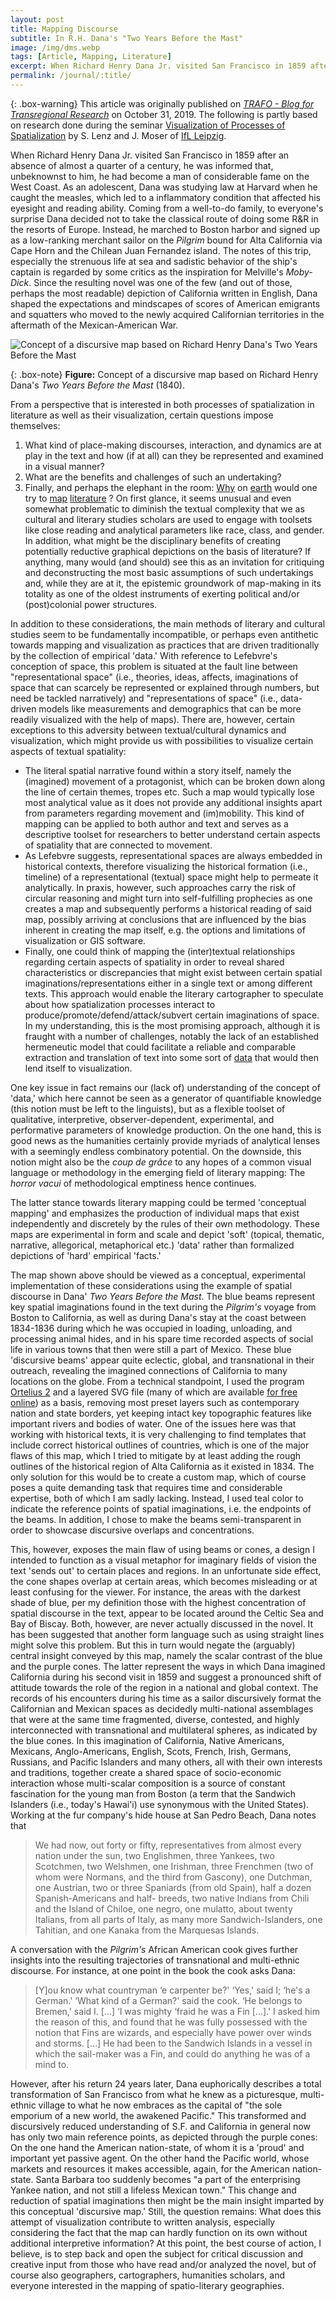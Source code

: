 ```yaml
---
layout: post
title: Mapping Discourse
subtitle: In R.H. Dana's "Two Years Before the Mast"
image: /img/dms.webp
tags: [Article, Mapping, Literature]
excerpt: When Richard Henry Dana Jr. visited San Francisco in 1859 after an absence of almost a quarter of a century, he was informed that, unbeknownst to him, he had become a man of considerable fame on the West Coast ...
permalink: /journal/:title/
---
```


{: .box-warning}
This article was originally published on [*TRAFO - Blog for Transregional Research*<i class="fas fa-external-link-alt" role="presentation"></i>](https://trafo.hypotheses.org/19891) on October 31, 2019. The following is partly based on research done during the seminar [Visualization of Processes of Spatialization<i class="fas fa-external-link-alt" role="presentation"></i>](https://research.uni-leipzig.de/~sfb1199/event/visualization-of-processes-of-spatialization/) by S. Lenz and J. Moser of [IfL Leipzig<i class="fas fa-external-link-alt" role="presentation"></i>](https://www.ifl-leipzig.de/en).

When Richard Henry Dana Jr. visited San Francisco in 1859 after an absence of almost a quarter of a century, he was informed that, unbeknownst to him, he had become a man of considerable fame on the West Coast. As an adolescent, Dana was studying law at Harvard when he caught the measles, which led to a inflammatory condition that affected his eyesight and reading ability. Coming from a well-to-do family, to everyone's surprise Dana decided not to take the classical route of doing some R&R in the resorts of Europe. Instead, he marched to Boston harbor and signed up as a low-ranking merchant sailor on the *Pilgrim* bound for Alta California via Cape Horn and the Chilean Juan Fernandez island. The notes of this trip, especially the strenuous life at sea and sadistic behavior of the ship's captain is regarded by some critics as the inspiration for Melville's *Moby-Dick*. Since the resulting novel was one of the few (and out of those, perhaps the most readable) depiction of California written in English, Dana shaped the expectations and mindscapes of scores of American emigrants and squatters who moved to the newly acquired Californian territories in the aftermath of the Mexican-American War.

![Concept of a discursive map based on Richard Henry Dana's *Two Years Before the Mast*](https://steffenwoell.github.io/img/dmd.webp)

{: .box-note}
<b>Figure:</b> Concept of a discursive map based on Richard Henry Dana's *Two Years Before the Mast* (1840).

From a perspective that is interested in both processes of spatialization in literature as well as their visualization, certain questions impose themselves:

1. What kind of place-making discourses, interaction, and dynamics are at play in the text and how (if at all) can they be represented and examined in a visual manner?
2. What are the benefits and challenges of such an undertaking?
3. Finally, and perhaps the elephant in the room: [Why<i class="fas fa-external-link-alt" role="presentation"></i>](https://literarygeographies.net/index.php/LitGeogs) on [earth](https://www.lancaster.ac.uk/fass/projects/spatialhum.wordpress/)<i class="fas fa-external-link-alt" role="presentation"></i> would one try to [map<i class="fas fa-external-link-alt" role="presentation"></i>](https://www.literaturatlas.eu/en) [literature<i class="fas fa-external-link-alt" role="presentation"></i>](https://www.nanocrit.com/issues/issue1/literary-cartography-narrative-spatially-symbolic-act) ? On first glance, it seems unusual and even somewhat problematic to diminish the textual complexity that we as cultural and literary studies scholars are used to engage with toolsets like close reading and analytical parameters like race, class, and gender. In addition, what might be the disciplinary benefits of creating potentially reductive graphical depictions on the basis of literature? If anything, many would (and should) see this as an invitation for critiquing and deconstructing the most basic assumptions of such undertakings and, while they are at it, the epistemic groundwork of map-making in its totality as one of the oldest instruments of exerting political and/or (post)colonial power structures.

In addition to these considerations, the main methods of literary and cultural studies seem to be fundamentally incompatible, or perhaps even antithetic towards mapping and visualization as practices that are driven traditionally by the collection of empirical 'data.' With reference to Lefebvre's conception of space, this problem is situated at the fault line between "representational space" (i.e., theories, ideas, affects, imaginations of space that can scarcely be represented or explained through numbers, but need be tackled narratively) and "representations of space" (i.e., data-driven models like measurements and demographics that can be more readily visualized with the help of maps). There are, however, certain exceptions to this adversity between textual/cultural dynamics and visualization, which might provide us with possibilities to visualize certain aspects of textual spatiality:

* The literal spatial narrative found within a story itself, namely the (imagined) movement of a protagonist, which can be broken down along the line of certain themes, tropes etc. Such a map would typically lose most analytical value as it does not provide any additional insights apart from parameters regarding movement and (im)mobility. This kind of mapping can be applied to both author and text and serves as a descriptive toolset for researchers to better understand certain aspects of spatiality that are connected to movement.
* As Lefebvre suggests, representational spaces are always embedded in historical contexts, therefore visualizing the historical formation (i.e., timeline) of a representational (textual) space might help to permeate it analytically. In praxis, however, such approaches carry the risk of circular reasoning and might turn into self-fulfilling prophecies as one creates a map and subsequently performs a historical reading of said map, possibly arriving at conclusions that are influenced by the bias inherent in creating the map itself, e.g. the options and limitations of visualization or GIS software.
* Finally, one could think of mapping the (inter)textual relationships regarding certain aspects of spatiality in order to reveal shared characteristics or discrepancies that might exist between certain spatial imaginations/representations either in a single text or among different texts. This approach would enable the literary cartographer to speculate about how spatialization processes interact to produce/promote/defend/attack/subvert certain imaginations of space. In my understanding, this is the most promising approach, although it is fraught with a number of challenges, notably the lack of an established hermeneutic model that could facilitate a reliable and comparable extraction and translation of text into some sort of [data<i class="fas fa-lock-open"></i><i class="fas fa-external-link-alt" role="presentation"></i>](https://www.digitalhumanities.org/dhq/vol/5/1/000091/000091.html) that would then lend itself to visualization.

One key issue in fact remains our (lack of) understanding of the concept of 'data,' which here cannot be seen as a generator of quantifiable knowledge (this notion must be left to the linguists), but as a flexible toolset of qualitative, interpretive, observer-dependent, experimental, and performative parameters of knowledge production. On the one hand, this is good news as the humanities certainly provide myriads of analytical lenses with a seemingly endless combinatory potential. On the downside, this notion might also be the *coup de grâce* to any hopes of a common visual language or methodology in the emerging field of literary mapping: The *horror vacui* of methodological emptiness hence continues.

The latter stance towards literary mapping could be termed 'conceptual mapping' and emphasizes the production of individual maps that exist independently and discretely by the rules of their own methodology. These maps are experimental in form and scale and depict 'soft' (topical, thematic, narrative, allegorical, metaphorical etc.) 'data' rather than formalized depictions of 'hard' empirical 'facts.'

The map shown above should be viewed as a conceptual, experimental implementation of these considerations using the example of spatial discourse in Dana' *Two Years Before the Mast*. The blue beams represent key spatial imaginations found in the text during the *Pilgrim's* voyage from Boston to California, as well as during Dana's stay at the coast between 1834-1836 during which he was occupied in loading, unloading, and processing animal hides, and in his spare time recorded aspects of social life in various towns that then were still a part of Mexico. These blue 'discursive beams' appear quite eclectic, global, and transnational in their outreach, revealing the imagined connections of California to many locations on the globe. From a technical standpoint, I used the program [Ortelius 2<i class="fas fa-external-link-alt" role="presentation"></i>](https://www.mapdiva.com/ortelius/ortl2-user-guide/welcome-to-ortelius-2/) and a layered SVG file (many of which are available [for free online<i class="fas fa-external-link-alt" role="presentation"></i>](https://commons.wikimedia.org/wiki/Category:SVG_maps)) as a basis, removing most preset layers such as contemporary nation and state borders, yet keeping intact key topographic features like important rivers and bodies of water. One of the issues here was that working with historical texts, it is very challenging to find templates that include correct historical outlines of countries, which is one of the major flaws of this map, which I tried to mitigate by at least adding the rough outlines of the historical region of Alta California as it existed in 1834. The only solution for this would be to create a custom map, which of course poses a quite demanding task that requires time and considerable expertise, both of which I am sadly lacking. Instead, I used teal color to indicate the reference points of spatial imaginations, i.e. the endpoints of the beams. In addition, I chose to make the beams semi-transparent in order to showcase discursive overlaps and concentrations.

This, however, exposes the main flaw of using beams or cones, a design I intended to function as a visual metaphor for imaginary fields of vision the text 'sends out' to certain places and regions. In an unfortunate side effect, the cone shapes overlap at certain areas, which becomes misleading or at least confusing for the viewer. For instance, the areas with the darkest shade of blue, per my definition those with the highest concentration of spatial discourse in the text, appear to be located around the Celtic Sea and Bay of Biscay. Both, however, are never actually discussed in the novel. It has been suggested that another form language such as using straight lines might solve this problem. But this in turn would negate the (arguably) central insight conveyed by this map, namely the scalar contrast of the blue and the purple cones. The latter represent the ways in which Dana imagined California during his second visit in 1859 and suggest a pronounced shift of attitude towards the role of the region in a national and global context. The records of his encounters during his time as a sailor discursively format the Californian and Mexican spaces as decidedly multi-national assemblages that were at the same time fragmented, diverse, contested, and highly interconnected with transnational and multilateral spheres, as indicated by the blue cones. In this imagination of California, Native Americans, Mexicans, Anglo-Americans, English, Scots, French, Irish, Germans, Russians, and Pacific Islanders and many others, all with their own interests and traditions, together create a shared space of socio-economic interaction whose multi-scalar composition is a source of constant fascination for the young man from Boston (a term that the Sandwich Islanders (i.e., today's Hawai'i) use synonymous with the United States). Working at the fur company's hide house at San Pedro Beach, Dana notes that

>We had now, out forty or fifty, representatives from almost every nation under the sun, two Englishmen, three Yankees, two Scotchmen, two Welshmen, one Irishman, three Frenchmen (two of whom were Normans, and the third from Gascony), one Dutchman, one Austrian, two or three Spaniards (from old Spain), half a dozen Spanish-Americans and half- breeds, two native Indians from Chili and the Island of Chiloe, one negro, one mulatto, about twenty Italians, from all parts of Italy, as many more Sandwich-Islanders, one Tahitian, and one Kanaka from the Marquesas Islands.

A conversation with the *Pilgrim's* African American cook gives further insights into the resulting trajectories of transnational and multi-ethnic discourse. For instance, at one point in the book the cook asks Dana:

>\[Y\]ou know what countryman ‘e carpenter be?' ‘Yes,' said I; ‘he's a German.' ‘What kind of a German?' said the cook. ‘He belongs to Bremen,' said I. \[…\] ‘I was mighty ‘fraid he was a Fin \[…\].' I asked him the reason of this, and found that he was fully possessed with the notion that Fins are wizards, and especially have power over winds and storms. \[…\] He had been to the Sandwich Islands in a vessel in which the sail-maker was a Fin, and could do anything he was of a mind to.

However, after his return 24 years later, Dana euphorically describes a total transformation of San Francisco from what he knew as a picturesque, multi-ethnic village to what he now embraces as the capital of "the sole emporium of a new world, the awakened Pacific." This transformed and discursively reduced understanding of S.F. and California in general now has only two main reference points, as depicted through the purple cones: On the one hand the American nation-state, of whom it is a 'proud' and important yet passive agent. On the other hand the Pacific world, whose markets and resources it makes accessible, again, for the American nation-state. Santa Barbara too suddenly becomes "a part of the enterprising Yankee nation, and not still a lifeless Mexican town." This change and reduction of spatial imaginations then might be the main insight imparted by this conceptual 'discursive map.' Still, the question remains: What does this attempt of visualization contribute to written analysis, especially considering the fact that the map can hardly function on its own without additional interpretive information? At this point, the best course of action, I believe, is to step back and open the subject for critical discussion and creative input from those who have read and/or analyzed the novel, but of course also geographers, cartographers, humanities scholars, and everyone interested in the mapping of spatio-literary geographies.
